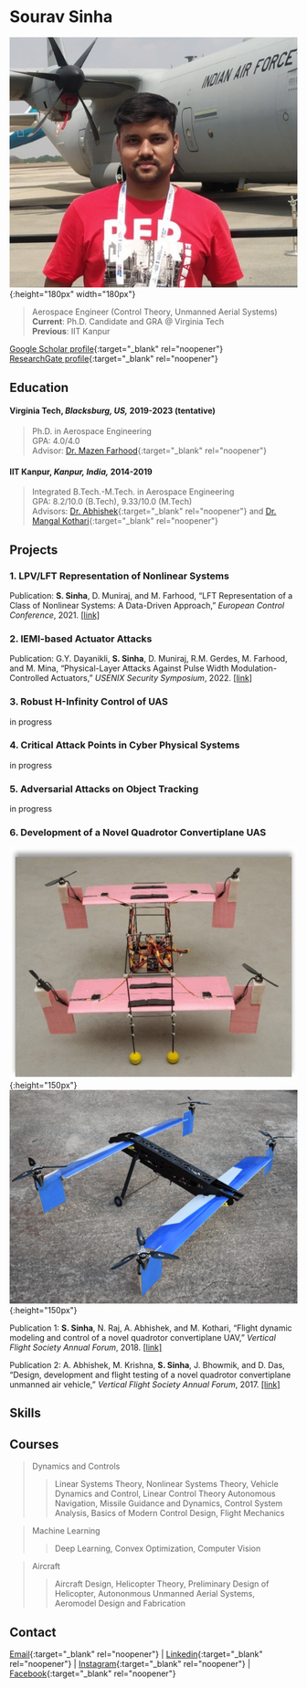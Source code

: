 # Sourav Sinha
![](dp.jpg){:height="180px" width="180px"}
>
> Aerospace Engineer (Control Theory, Unmanned Aerial Systems)  \
> **Current**: Ph.D. Candidate and GRA @ Virginia Tech  \
> **Previous**: IIT Kanpur


[Google Scholar profile](https://scholar.google.co.in/citations?user=lNqewX0AAAAJ&hl=en&inst=13410158990364976897){:target="_blank" rel="noopener"}  
[ResearchGate profile](https://www.researchgate.net/profile/Sourav-Sinha-8){:target="_blank" rel="noopener"}


## Education
#### Virginia Tech, *Blacksburg, US,* 2019-2023 (tentative)
>
> Ph.D. in Aerospace Engineering \
> GPA: 4.0/4.0 \
> Advisor: [Dr. Mazen Farhood](http://www.dept.aoe.vt.edu/~farhood/Main.html){:target="_blank" rel="noopener"}

#### IIT Kanpur, *Kanpur, India,* 2014-2019
>
> Integrated B.Tech.-M.Tech. in Aerospace Engineering  \
> GPA: 8.2/10.0 (B.Tech), 9.33/10.0 (M.Tech) \
> Advisors: [Dr. Abhishek](https://home.iitk.ac.in/~abhish/){:target="_blank" rel="noopener"} and [Dr. Mangal Kothari](https://home.iitk.ac.in/~mangal/){:target="_blank" rel="noopener"}

## Projects

### 1. LPV/LFT Representation of Nonlinear Systems
Publication: **S. Sinha**, D. Muniraj, and M. Farhood, “LFT Representation of a Class of Nonlinear Systems: A Data-Driven 
Approach,” *European Control Conference*, 2021. [[link]](https://ieeexplore.ieee.org/abstract/document/9655026) 


### 2. IEMI-based Actuator Attacks 
Publication: G.Y. Dayanikli, **S. Sinha**, D. Muniraj, R.M. Gerdes, M. Farhood, and M. Mina,  “Physical-Layer Attacks Against
Pulse Width Modulation-Controlled Actuators,” *USENIX Security Symposium*, 2022. [[link]](https://www.usenix.org/conference/usenixsecurity22/presentation/dayanikli)


### 3. Robust H-Infinity Control of UAS 
in progress

### 4. Critical Attack Points in Cyber Physical Systems 
in progress

### 5. Adversarial Attacks on Object Tracking
in progress

### 6. Development of a Novel Quadrotor Convertiplane UAS
![](proto1.jpg){:height="150px"}  ![](proto2.jpg){:height="150px"} 

Publication 1: **S. Sinha**, N. Raj, A. Abhishek, and M. Kothari, “Flight dynamic modeling and control of a novel quadrotor convertiplane
UAV,” *Vertical Flight Society Annual Forum*, 2018. [[link]](https://vtol.org/store/product/flight-dynamic-modeling-and-control-of-a-novel-quadrotor-convertiplane-unmanned-aerial-vehicle-12923.cfm)

Publication 2: A. Abhishek, M. Krishna, **S. Sinha**, J. Bhowmik, and D.  Das, “Design, development and flight testing of a novel 
quadrotor convertiplane unmanned air vehicle,” *Vertical Flight Society Annual Forum*, 2017. [[link]](https://www.researchgate.net/profile/Abhishek-Abhishek/publication/317380270_Design_Development_and_Flight_Testing_of_a_Novel_Quadrotor_Convertiplane_Unmanned_Air_Vehicle/links/5937c39faca272ede1cf7d1f/Design-Development-and-Flight-Testing-of-a-Novel-Quadrotor-Convertiplane-Unmanned-Air-Vehicle.pdf)



## Skills

## Courses
>
> Dynamics and Controls
> > Linear Systems Theory, Nonlinear Systems Theory, Vehicle Dynamics and Control, Linear Control Theory
> > Autonomous Navigation, Missile Guidance and Dynamics, Control System Analysis, Basics of Modern Control Design, Flight Mechanics

> Machine Learning
> > Deep Learning, Convex Optimization, Computer Vision

> Aircraft
> > Aircraft Design, Helicopter Theory, Preliminary Design of Helicopter, Autononmous Unmanned Aerial Systems, Aeromodel Design and Fabrication


## Contact
[Email](mailto:srvsinha@vt.edu){:target="_blank" rel="noopener"} | [Linkedin](https://www.linkedin.com/in/sourav-sinha-7a8380b8/){:target="_blank" rel="noopener"} | [Instagram](https://www.instagram.com/srvsinha186/){:target="_blank" rel="noopener"} | [Facebook](https://www.facebook.com/srvgr8/){:target="_blank" rel="noopener"}
